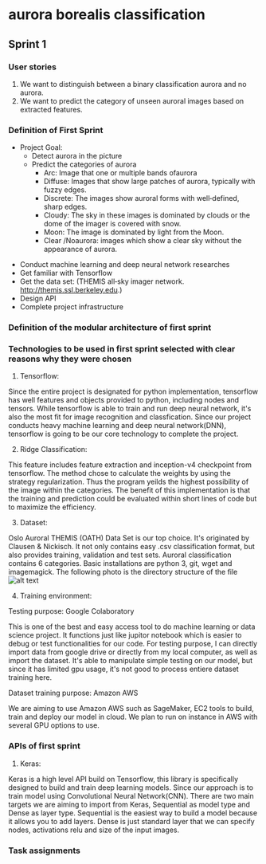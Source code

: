 # aurora borealis classification
## Sprint 1

### User stories 
1. We want to distinguish between a binary classification aurora and no aurora.
2. We want to predict the category of unseen auroral images based on extracted features.

### Definition of First Sprint
* Project Goal:
	* Detect aurora in the picture
	* Predict the categories of aurora
		* Arc: Image that one or multiple bands ofaurora
		- Diffuse: Images that show large patches of aurora, typically with fuzzy edges.
		- Discrete: The images show auroral forms with well‐defined, sharp edges.
		- Cloudy: The sky in these images is dominated by clouds or the dome of the imager is covered with snow.
		- Moon: The image is dominated by light from the Moon.
		* Clear  /Noaurora: images which show a clear sky without the appearance of aurora.
- Conduct machine learning and deep neural network researches
- Get familiar with Tensorflow
- Get the data set: (THEMIS all‐sky imager network. http://themis.ssl.berkeley.edu.)
- Design API 
- Complete project infrastructure

### Definition of the modular architecture of first sprint

### Technologies to be used in first sprint selected with clear reasons why they were chosen
1. Tensorflow: 

Since the entire project is designated for python implementation, tensorflow has well features and objects provided to python, including nodes and tensors. While tensorflow is able to train and run deep neural network, it's also the most fit for image recognition and classfication. Since our project conducts heavy machine learning and deep neural network(DNN), tensorflow is going to be our core technology to complete the project. 
	
2. Ridge Classification: 

This feature includes feature extraction and inception-v4 checkpoint from tensorflow. The method chose to calculate the weights by using the strategy regularization. Thus the program yeilds the highest possibility of the image within the categories. The benefit of this implementation is that the training and prediction could be evaluated within short lines of code but to maximize the efficiency. 
	
3. Dataset: 

Oslo Auroral THEMIS (OATH) Data Set is our top choice. It's originated by Clausen & Nickisch. It not only contains easy .csv classification format, but also provides training, validation and test sets. Auroral classification contains 6 categories. Basic installations are python 3, git, wget and imagemagick. The following photo is the directory structure of the file
![alt text](https://github.com/ec500-software-engineering/project-aurora_borealis_classification/blob/master/dataset%20structure.png)

4. Training environment: 

Testing purpose: Google Colaboratory

This is one of the best and easy access tool to do machine learning or data science project. It functions just like jupitor notebook which is easier to debug or test functionalities for our code. For testing purpose, I can directly import data from google drive or directly from my local computer, as well as import the dataset. It's able to manipulate simple testing on our model, but since it has limited gpu usage, it's not good to process entiere dataset training here. 
			
Dataset training purpose: Amazon AWS

We are aiming to use Amazon AWS such as SageMaker, EC2 tools to build, train and deploy our model in cloud. We plan to run on instance in AWS with several GPU options to use. 

### APIs of first sprint
1. Keras: 

Keras is a high level API build on Tensorflow, this library is specifically designed to build and train deep learning models. Since our approach is to train model using Convolutional Neural Network(CNN). There are two main targets we are aiming to import from Keras, Sequential as model type and Dense as layer type. Sequential is the easiest way to build a model because it allows you to add layers. Dense is just standard layer that we can specify nodes, activations relu and size of the input images. 

### Task assignments









